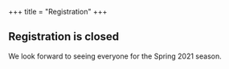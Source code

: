 +++
title = "Registration"
+++

## Registration is closed

We look forward to seeing everyone for the Spring 2021 season.

<!--
Registration is open for the Spring 2020 season.
Register by January 30 to save an extra $10 with our early bird
discount.

<center>
  <a href="https://www.gotsport.com/asp/application/reg/?ProgramID=85365" class="btn btn-template-primary btn-lg">Rec (players born 2010-2016)</a>
  <a href="https://www.gotsport.com/asp/application/reg/?ProgramID=85364" class="btn btn-template-primary btn-lg">Rec Plus (players born 2001-2009)</a>
</center>
-->

<p><!-- space below buttons --></p>
